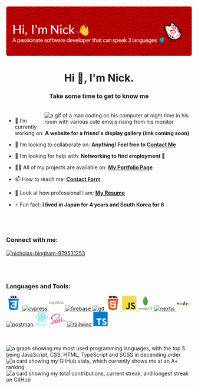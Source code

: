 ![Header](./github-header-image.png)

<h1 align="center">Hi 👋, I'm Nick.</h1>
<h3 align="center">Take some time to get to know me</h3>
<br>

<img align="right" alt="a gif of a man coding on his computer at night time in his room with various cute emojis rising from his monitor" width="400" src="https://i.giphy.com/media/xUA7bdpLxQhsSQdyog/giphy.webp">

- 🔭 I’m currently working on: **A website for a friend's display gallery (link coming soon)**

- 👯 I’m looking to collaborate on: **Anything! Feel free to [Contact Me](https://nick-bingham.netlify.app/contact)**

- 🤝 I’m looking for help with: **Networking to find employment 🙏**

- 👨‍💻 All of my projects are available on: **[My Portfolio Page](https://nick-bingham.netlify.app/)**

- 📫 How to reach me: **[Contact Form](https://nick-bingham.netlify.app/contact)**

- 📄 Look at how professional I am: **[My Resume](https://nick-bingham.netlify.app/static/media/Nicholas%20Bingham%20Resume%20-%20public.a3f3a49a509828a2bb2f.pdf)**

- ⚡ Fun fact: **I lived in Japan for 4 years and South Korea for 6**
<br>
<br>

<h3 align="left">Connect with me:</h3>
<p align="left">
<a href="https://linkedin.com/in/nicholas-bingham-979531253" target="blank"><img align="center" src="https://raw.githubusercontent.com/rahuldkjain/github-profile-readme-generator/master/src/images/icons/Social/linked-in-alt.svg" alt="nicholas-bingham-979531253" height="30" width="40" /></a>
</p>

<br>
<br>

<h3 align="left">Languages and Tools:</h3>
<p align="left"> <a href="https://www.w3schools.com/css/" target="_blank" rel="noreferrer"> <img src="https://raw.githubusercontent.com/devicons/devicon/master/icons/css3/css3-original-wordmark.svg" alt="css3" width="40" height="40"/> </a> <a href="https://www.cypress.io" target="_blank" rel="noreferrer"> <img src="https://raw.githubusercontent.com/simple-icons/simple-icons/6e46ec1fc23b60c8fd0d2f2ff46db82e16dbd75f/icons/cypress.svg" alt="cypress" width="40" height="40"/> </a> <a href="https://expressjs.com" target="_blank" rel="noreferrer"> <img src="https://raw.githubusercontent.com/devicons/devicon/master/icons/express/express-original-wordmark.svg" alt="express" width="40" height="40"/> </a> <a href="https://firebase.google.com/" target="_blank" rel="noreferrer"> <img src="https://www.vectorlogo.zone/logos/firebase/firebase-icon.svg" alt="firebase" width="40" height="40"/> </a> <a href="https://git-scm.com/" target="_blank" rel="noreferrer"> <img src="https://www.vectorlogo.zone/logos/git-scm/git-scm-icon.svg" alt="git" width="40" height="40"/> </a> <a href="https://www.w3.org/html/" target="_blank" rel="noreferrer"> <img src="https://raw.githubusercontent.com/devicons/devicon/master/icons/html5/html5-original-wordmark.svg" alt="html5" width="40" height="40"/> </a> <a href="https://developer.mozilla.org/en-US/docs/Web/JavaScript" target="_blank" rel="noreferrer"> <img src="https://raw.githubusercontent.com/devicons/devicon/master/icons/javascript/javascript-original.svg" alt="javascript" width="40" height="40"/> </a> <a href="https://www.mongodb.com/" target="_blank" rel="noreferrer"> <img src="https://raw.githubusercontent.com/devicons/devicon/master/icons/mongodb/mongodb-original-wordmark.svg" alt="mongodb" width="40" height="40"/> </a> <a href="https://nextjs.org/" target="_blank" rel="noreferrer"> <img src="https://cdn.worldvectorlogo.com/logos/nextjs-2.svg" alt="nextjs" width="40" height="40"/> </a> <a href="https://nodejs.org" target="_blank" rel="noreferrer"> <img src="https://raw.githubusercontent.com/devicons/devicon/master/icons/nodejs/nodejs-original-wordmark.svg" alt="nodejs" width="40" height="40"/> </a> <a href="https://postman.com" target="_blank" rel="noreferrer"> <img src="https://www.vectorlogo.zone/logos/getpostman/getpostman-icon.svg" alt="postman" width="40" height="40"/> </a> <a href="https://reactjs.org/" target="_blank" rel="noreferrer"> <img src="https://raw.githubusercontent.com/devicons/devicon/master/icons/react/react-original-wordmark.svg" alt="react" width="40" height="40"/> </a> <a href="https://sass-lang.com" target="_blank" rel="noreferrer"> <img src="https://raw.githubusercontent.com/devicons/devicon/master/icons/sass/sass-original.svg" alt="sass" width="40" height="40"/> </a> <a href="https://tailwindcss.com/" target="_blank" rel="noreferrer"> <img src="https://www.vectorlogo.zone/logos/tailwindcss/tailwindcss-icon.svg" alt="tailwind" width="40" height="40"/> </a> <a href="https://www.typescriptlang.org/" target="_blank" rel="noreferrer"> <img src="https://raw.githubusercontent.com/devicons/devicon/master/icons/typescript/typescript-original.svg" alt="typescript" width="40" height="40"/> </a> </p>

<br>
<br>

<img src="https://github-readme-stats.vercel.app/api/top-langs?username=knikkey&show_icons=true&locale=en&layout=compact" alt="a graph showing my most used programming languages, with the top 5 being JavaScript, CSS, HTML, TypeScript and SCSS in decending order" />

<img src="https://github-readme-stats.vercel.app/api?username=knikkey&show_icons=true&locale=en" alt="a card showing my GitHub stats, which currently shows me at an A+ ranking" />

<img src="https://github-readme-streak-stats.herokuapp.com/?user=knikkey&" alt="a card showing my total contributions, current streak, and longest streak on GitHub" />




